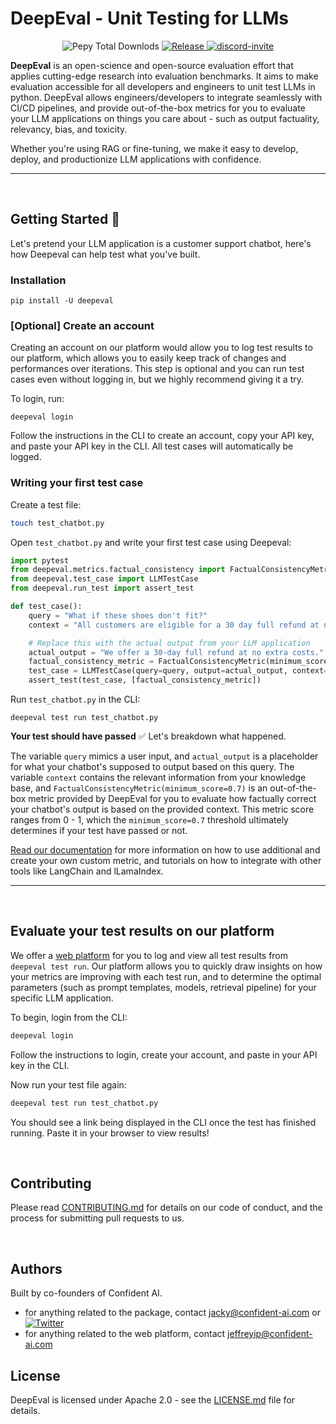 # DeepEval - Unit Testing for LLMs


<p align="center">
    <a>
        <img alt="Pepy Total Downlods" src="https://img.shields.io/pepy/dt/deepeval">
    </a>
    <a href="https://github.com/vector-ai/vectorhub">
        <img alt="Release" src="https://img.shields.io/github/v/tag/confident-ai/deepeval?label=release">
    </a>
    <a href="https://discord.gg/a3K9c8GRGt">
        <img alt="discord-invite" src="https://dcbadge.vercel.app/api/server/a3K9c8GRGt?style=flat">
    </a>
</p>


**DeepEval** is an open-science and open-source evaluation effort that applies cutting-edge research into evaluation benchmarks. It aims to make evaluation accessible for all developers and engineers to unit test LLMs in python. DeepEval allows engineers/developers to integrate seamlessly with CI/CD pipelines, and provide out-of-the-box metrics for you to evaluate your LLM applications on things you care about - such as output factuality, relevancy, bias, and toxicity.

Whether you're using RAG or fine-tuning, we make it easy to develop, deploy, and productionize LLM applications with confidence.

<hr />
<br />

## Getting Started 🚀
Let's pretend your LLM application is a customer support chatbot, here's how Deepeval can help test what you've built.


### Installation

```
pip install -U deepeval
```


### [Optional] Create an account
Creating an account on our platform would allow you to log test results to our platform, which allows you to easily keep track of changes and performances over iterations. This step is optional and you can run test cases even without logging in, but we highly recommend giving it a try.

To login, run:
```
deepeval login
```
Follow the instructions in the CLI to create an account, copy your API key, and paste your API key in the CLI. All test cases will automatically be logged.


### Writing your first test case
Create a test file:
``` bash
touch test_chatbot.py
```

Open `test_chatbot.py` and write your first test case using Deepeval:
``` python
import pytest
from deepeval.metrics.factual_consistency import FactualConsistencyMetric
from deepeval.test_case import LLMTestCase
from deepeval.run_test import assert_test

def test_case():
    query = "What if these shoes don't fit?"
    context = "All customers are eligible for a 30 day full refund at no extra costs."

    # Replace this with the actual output from your LLM application
    actual_output = "We offer a 30-day full refund at no extra costs."
    factual_consistency_metric = FactualConsistencyMetric(minimum_score=0.7)
    test_case = LLMTestCase(query=query, output=actual_output, context=context)
    assert_test(test_case, [factual_consistency_metric])
```
Run `test_chatbot.py` in the CLI:
```
deepeval test run test_chatbot.py
```
**Your test should have passed** ✅ Let's breakdown what happened. 

The variable `query` mimics a user input, and `actual_output` is a placeholder for what your chatbot's supposed to output based on this query. The variable `context` contains the relevant information from your knowledge base, and `FactualConsistencyMetric(minimum_score=0.7)` is an out-of-the-box metric provided by DeepEval for you to evaluate how factually correct your chatbot's output is based on the provided context. This metric score ranges from 0 - 1, which the `minimum_score=0.7` threshold ultimately determines if your test have passed or not.

[Read our documentation](https://docs.confident-ai.com/docs/) for more information on how to use additional and create your own custom metric, and tutorials on how to integrate with other tools like LangChain and lLamaIndex.

<hr />
<br />

## Evaluate your test results on our platform
We offer a [web platform](https://app.confident-ai.com) for you to log and view all test results from `deepeval test run`. Our platform allows you to quickly draw insights on how your metrics are improving with each test run, and to determine the optimal parameters (such as prompt templates, models, retrieval pipeline) for your specific LLM application.

To begin, login from the CLI:
``` bash
deepeval login
```
Follow the instructions to login, create your account, and paste in your API key in the CLI. 

Now run your test file again:
``` bash
deepeval test run test_chatbot.py
```

You should see a link being displayed in the CLI once the test has finished running. Paste it in your browser to view results!

<br />

## Contributing

Please read [CONTRIBUTING.md](https://github.com/confident-ai/deepeval/blob/main/CONTRIBUTING.md) for details on our code of conduct, and the process for submitting pull requests to us.

<br />

## Authors
Built by co-founders of Confident AI. 
- for anything related to the package, contact jacky@confident-ai.com or [![Twitter](https://img.shields.io/twitter/url/https/twitter.com/cloudposse.svg?style=social&label=Stay%20Updated%20On%20X)](https://twitter.com/colabdog)
- for anything related to the web platform, contact jeffreyip@confident-ai.com

## License
DeepEval is licensed under Apache 2.0 - see the [LICENSE.md](https://github.com/confident-ai/deepeval/blob/main/LICENSE.md) file for details.

